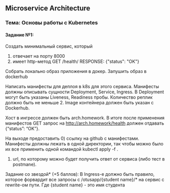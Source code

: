 ## Microservice Architecture
### Тема: Основы работы с Kubernetes
#### Задание №1:
Создать минимальный сервис, который 
1) отвечает на порту 8000
2) имеет http-метод 
GET /health/
RESPONSE: {"status": "OK"}

Cобрать локально образ приложения в докер. Запушить образ в dockerhub

Написать манифесты для деплоя в k8s для этого сервиса.
Манифесты должны описывать сущности Deployment, Service, Ingress. 
В Deployment могут быть указаны Liveness, Readiness пробы. 
Количество реплик должно быть не меньше 2. Image контейнера должен быть указан с Dockerhub.

Хост в ингрессе должен быть arch.homework. В итоге после применения манифестов GET запрос на http://arch.homework/health должен отдавать {“status”: “OK”}.

На выходе предоставить
0) ссылку на github c манифестами. Манифесты должны лежать в одной директории, так чтобы можно было их все применить одной командой kubectl apply -f .
1) url, по которому можно будет получить ответ от сервиса (либо тест в postmanе).

Задание со звездой* (+5 баллов):
В Ingress-е должно быть правило, которое форвардит все запросы с /otusapp/{student name}/* на сервис с rewrite-ом пути. Где {student name} - это имя студента